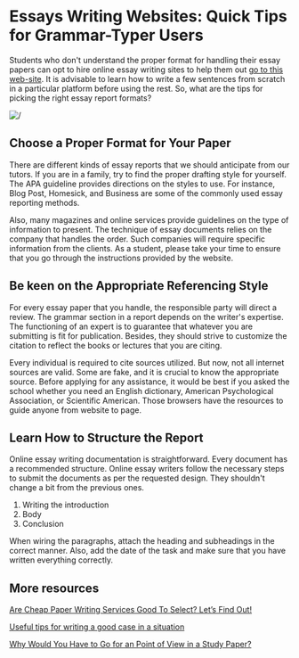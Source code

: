 <h1> Essays Writing Websites: Quick Tips for Grammar-Typer Users </h1>
<p>Students who don't understand the proper format for handling their essay papers can opt to hire online essay writing sites to help them out <a href="https://expert-writers.net/">go to this web-site</a>. It is advisable to learn how to write a few sentences from scratch in a particular platform before using the rest. So, what are the tips for picking the right essay report formats? </p>
<img src="http://studentlife.ryerson.ca/wp-content/uploads/2016/10/stock.jpg" alt="/">
<h2> Choose a Proper Format for Your Paper </h2>
<p>There are different kinds of essay reports that we should anticipate from our tutors. If you are in a family, try to find the proper drafting style for yourself. The APA guideline provides directions on the styles to use. For instance, Blog Post, Homesick, and Business are some of the commonly used essay reporting methods. </p>
<p>Also, many magazines and online services provide guidelines on the type of information to present. The technique of essay documents relies on the company that handles the order. Such companies will require specific information from the clients. As a student, please take your time to ensure that you go through the instructions provided by the website. </p>
<h2> Be keen on the Appropriate Referencing Style </h2>
<p>For every essay paper that you handle, the responsible party will direct a review. The grammar section in a report depends on the writer's expertise. The functioning of an expert is to guarantee that whatever you are submitting is fit for publication. Besides, they should strive to customize the citation to reflect the books or lectures that you are citing. </p>
<p>Every individual is required to cite sources utilized. But now, not all internet sources are valid. Some are fake, and it is crucial to know the appropriate source. Before applying for any assistance, it would be best if you asked the school whether you need an English dictionary, American Psychological Association, or Scientific American. Those browsers have the resources to guide anyone from website to page. </p>
<h2> Learn How to Structure the Report</h2>
<p>Online essay writing documentation is straightforward. Every document has a recommended structure. Online essay writers follow the necessary steps to submit the documents as per the requested design. They shouldn't change a bit from the previous ones. </p>
<ol><li>Writing the introduction</li> <li>Body </li> <li>Conclusion</li> </ol>
<p>When wiring the paragraphs, attach the heading and subheadings in the correct manner. Also, add the date of the task and make sure that you have written everything correctly. </p>
<h2> More resources </h2>
<p><a href="https://www.metooo.io/e/are-cheap-paper-writing-services-good-to-select-let-s-find-out">Are Cheap Paper Writing Services Good To Select? Let’s Find Out!</a>
<p><a href="https://www.mioola.com/camilabiffle006/post/223359/">Useful tips for writing a good case in a situation</a>
<p><a href="https://www.myenglishclub.com/members/JordanPinker">Why Would You Have to Go for an Point of View in a Study Paper?</a>   

